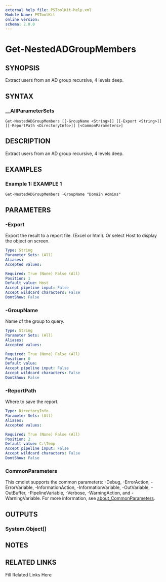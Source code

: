 ```yaml
---
external help file: PSToolKit-help.xml
Module Name: PSToolKit
online version: 
schema: 2.0.0
---
```


# Get-NestedADGroupMembers

## SYNOPSIS

Extract users from an AD group recursive, 4 levels deep.

## SYNTAX

### __AllParameterSets

```
Get-NestedADGroupMembers [[-GroupName <String>]] [[-Export <String>]] [[-ReportPath <DirectoryInfo>]] [<CommonParameters>]
```

## DESCRIPTION

Extract users from an AD group recursive, 4 levels deep.


## EXAMPLES

### Example 1: EXAMPLE 1

```
Get-NestedADGroupMembers -GroupName "Domain Admins"
```








## PARAMETERS

### -Export

Export the result to a report file.
(Excel or html).
Or select Host to display the object on screen.

```yaml
Type: String
Parameter Sets: (All)
Aliases: 
Accepted values: 

Required: True (None) False (All)
Position: 1
Default value: Host
Accept pipeline input: False
Accept wildcard characters: False
DontShow: False
```

### -GroupName

Name of the group to query.

```yaml
Type: String
Parameter Sets: (All)
Aliases: 
Accepted values: 

Required: True (None) False (All)
Position: 0
Default value: 
Accept pipeline input: False
Accept wildcard characters: False
DontShow: False
```

### -ReportPath

Where to save the report.

```yaml
Type: DirectoryInfo
Parameter Sets: (All)
Aliases: 
Accepted values: 

Required: True (None) False (All)
Position: 2
Default value: C:\Temp
Accept pipeline input: False
Accept wildcard characters: False
DontShow: False
```


### CommonParameters

This cmdlet supports the common parameters: -Debug, -ErrorAction, -ErrorVariable, -InformationAction, -InformationVariable, -OutVariable, -OutBuffer, -PipelineVariable, -Verbose, -WarningAction, and -WarningVariable. For more information, see [about_CommonParameters](http://go.microsoft.com/fwlink/?LinkID=113216).

## OUTPUTS

### System.Object[]


## NOTES



## RELATED LINKS

Fill Related Links Here

